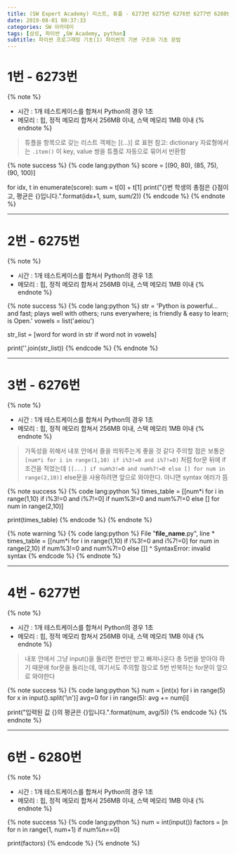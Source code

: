 ```yaml
---
title: (SW Expert Academy) 리스트, 튜플 - 6273번 6275번 6276번 6277번 6280번
date: 2019-08-01 00:37:33
categories: SW 아카데미
tags: [삼성, 파이썬 ,SW Academy, python]
subtitle: 파이썬 프로그래밍 기초(1) 파이썬의 기본 구조와 기초 문법
---
```


# 1번 - 6273번

{% note %}
- 시간 : 1개 테스트케이스를 합쳐서 Python의 경우 1초
- 메모리 : 힙, 정적 메모리 합쳐서 256MB 이내, 스택 메모리 1MB 이내
{% endnote %}

> 튜플을 항목으로 갖는 리스트 객체는 [(...)] 로 표현
> 참고: dictionary 자료형에서는 `.item()` 이 key, value 쌍을 튜플로 자동으로 묶어서 반환함

{% note success %}
{% code lang:python %}
score = [(90, 80), (85, 75), (90, 100)]

for idx, t in enumerate(score):
    sum = t[0] + t[1]
    print("{}번 학생의 총점은 {}점이고, 평균은 {}입니다.".format(idx+1, sum, sum/2))
{% endcode %}
{% endnote %}

-----

# 2번 - 6275번

{% note %}
- 시간 : 1개 테스트케이스를 합쳐서 Python의 경우 1초
- 메모리 : 힙, 정적 메모리 합쳐서 256MB 이내, 스택 메모리 1MB 이내
{% endnote %}

{% note success %}
{% code lang:python %}
str = 'Python is powerful... and fast; plays well with others; runs everywhere; is friendly & easy to learn; is Open.'
vowels = list('aeiou')

str_list = [word for word in str if word not in vowels]

print(''.join(str_list))
{% endcode %}
{% endnote %}

-----

# 3번 - 6276번

{% note %}
- 시간 : 1개 테스트케이스를 합쳐서 Python의 경우 1초
- 메모리 : 힙, 정적 메모리 합쳐서 256MB 이내, 스택 메모리 1MB 이내
{% endnote %}

> 가독성을 위해서 내포 안에서 줄을 띄워주는게 좋을 것 같다
> 주의할 점은 보통은 `[num*i for i in range(1,10) if i%3!=0 and i%7!=0]` 처럼 for문 뒤에 if 조건을 적었는데
> `[[...] if num%3!=0 and num%7!=0 else [] for num in range(2,10)]` else문을 사용하려면 앞으로 와야한다. 아니면 syntax 에러가 뜸

{% note success %}
{% code lang:python %}
times_table = [[num*i for i in range(1,10) if i%3!=0 and i%7!=0]
              if num%3!=0 and num%7!=0 else [] for num in range(2,10)]

print(times_table)
{% endcode %}
{% endnote %}

{% note warning %}
{% code lang:python %}
File "__file_name__.py", line *
  times_table = [[num*i for i in range(1,10) if i%3!=0 and i%7!=0] for num in range(2,10) if num%3!=0 and num%7!=0 else []]
                                                                                                                      ^
SyntaxError: invalid syntax
{% endcode %}
{% endnote %}

-----

# 4번 - 6277번

{% note %}
- 시간 : 1개 테스트케이스를 합쳐서 Python의 경우 1초
- 메모리 : 힙, 정적 메모리 합쳐서 256MB 이내, 스택 메모리 1MB 이내
{% endnote %}

> 내포 안에서 그냥 input()을 돌리면 한번만 받고 빠져나온다
> 총 5번을 받아야 하기 때문에 for문을 돌리는데, 여기서도 주의할 점으로 5번 반복하는 for문이 앞으로 와야한다

{% note success %}
{% code lang:python %}
num = [int(x) for i in range(5) for x in input().split('\n')]
avg=0
for i in range(5):
    avg += num[i]

print("입력된 값 {}의 평균은 {}입니다.".format(num, avg/5))
{% endcode %}
{% endnote %}

-----

# 6번 - 6280번

{% note %}
- 시간 : 1개 테스트케이스를 합쳐서 Python의 경우 1초
- 메모리 : 힙, 정적 메모리 합쳐서 256MB 이내, 스택 메모리 1MB 이내
{% endnote %}


{% note success %}
{% code lang:python %}
num = int(input())
factors = [n for n in range(1, num+1) if num%n==0]

print(factors)
{% endcode %}
{% endnote %}
